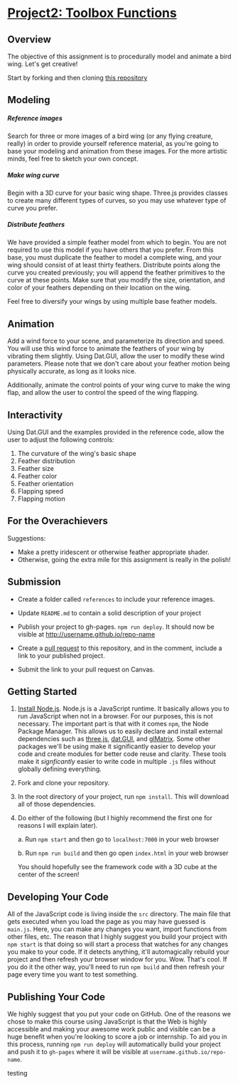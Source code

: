 # [Project2: Toolbox Functions](https://github.com/CIS700-Procedural-Graphics/Project2-Toolbox-Functions)

## Overview

The objective of this assignment is to procedurally model and animate a bird wing. Let's get creative!

Start by forking and then cloning [this repository](https://github.com/CIS700-Procedural-Graphics/Project2-Toolbox-Functions)

## Modeling

##### Reference images

Search for three or more images of a bird wing (or any flying creature, really) in order to provide yourself reference material, as you're going to base your modeling and animation from these images. For the more artistic minds, feel free to sketch your own concept.

##### Make wing curve

Begin with a 3D curve for your basic wing shape. Three.js provides classes to create many different types of curves, so you may use whatever type of curve you prefer.

##### Distribute feathers

We have provided a simple feather model from which to begin. You are not required to use this model if you have others that you prefer. From this base, you must duplicate the feather to model a complete wing, and your wing should consist of at least thirty feathers. Distribute points along the curve you created previously; you will append the feather primitives to the curve at these points. Make sure that you modify the size, orientation, and color of your feathers depending on their location on the wing. 

Feel free to diversify your wings by using multiple base feather models.

## Animation

Add a wind force to your scene, and parameterize its direction and speed. You will use this wind force to animate the feathers of your wing by vibrating them slightly. Using Dat.GUI, allow the user to modify these wind parameters. Please note that we don't care about your feather motion being physically accurate, as long as it looks nice.

Additionally, animate the control points of your wing curve to make the wing flap, and allow the user to control the speed of the wing flapping.

## Interactivity

Using Dat.GUI and the examples provided in the reference code, allow the user to adjust the following controls:

1. The curvature of the wing's basic shape
2. Feather distribution
3. Feather size
4. Feather color
5. Feather orientation
6. Flapping speed
7. Flapping motion

## For the Overachievers

Suggestions:
- Make a pretty iridescent or otherwise feather appropriate shader.
- Otherwise, going the extra mile for this assignment is really in the polish!

## Submission

- Create a folder called `references` to include your reference images.

- Update `README.md` to contain a solid description of your project

- Publish your project to gh-pages. `npm run deploy`. It should now be visible at http://username.github.io/repo-name

- Create a [pull request](https://help.github.com/articles/creating-a-pull-request/) to this repository, and in the comment, include a link to your published project.

- Submit the link to your pull request on Canvas.

## Getting Started

1. [Install Node.js](https://nodejs.org/en/download/). Node.js is a JavaScript runtime. It basically allows you to run JavaScript when not in a browser. For our purposes, this is not necessary. The important part is that with it comes `npm`, the Node Package Manager. This allows us to easily declare and install external dependencies such as [three.js](https://threejs.org/), [dat.GUI](https://workshop.chromeexperiments.com/examples/gui/#1--Basic-Usage), and [glMatrix](http://glmatrix.net/). Some other packages we'll be using make it significantly easier to develop your code and create modules for better code reuse and clarity. These tools make it _signficantly_ easier to write code in multiple `.js` files without globally defining everything.

2. Fork and clone your repository.

3. In the root directory of your project, run `npm install`. This will download all of those dependencies.

4. Do either of the following (but I highly recommend the first one for reasons I will explain later).

    a. Run `npm start` and then go to `localhost:7000` in your web browser

    b. Run `npm run build` and then go open `index.html` in your web browser

    You should hopefully see the framework code with a 3D cube at the center of the screen!


## Developing Your Code
All of the JavaScript code is living inside the `src` directory. The main file that gets executed when you load the page as you may have guessed is `main.js`. Here, you can make any changes you want, import functions from other files, etc. The reason that I highly suggest you build your project with `npm start` is that doing so will start a process that watches for any changes you make to your code. If it detects anything, it'll automagically rebuild your project and then refresh your browser window for you. Wow. That's cool. If you do it the other way, you'll need to run `npm build` and then refresh your page every time you want to test something.

## Publishing Your Code
We highly suggest that you put your code on GitHub. One of the reasons we chose to make this course using JavaScript is that the Web is highly accessible and making your awesome work public and visible can be a huge benefit when you're looking to score a job or internship. To aid you in this process, running `npm run deploy` will automatically build your project and push it to `gh-pages` where it will be visible at `username.github.io/repo-name`.

testing
